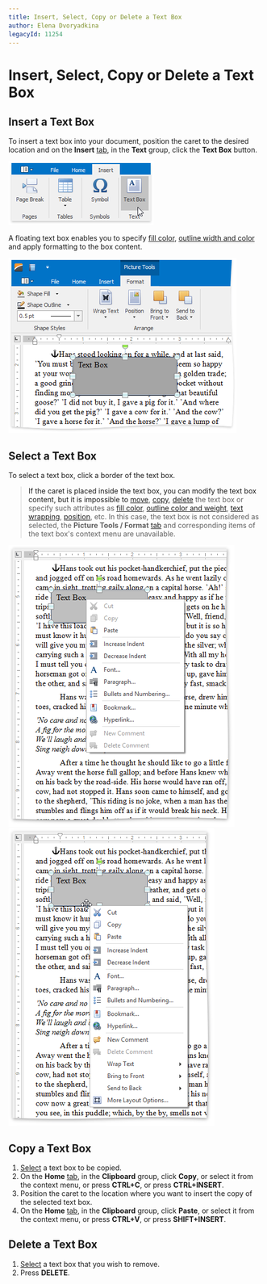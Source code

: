 ```yaml
---
title: Insert, Select, Copy or Delete a Text Box
author: Elena Dvoryadkina
legacyId: 11254
---
```

# Insert, Select, Copy or Delete a Text Box
## Insert a Text Box
To insert a text box into your document, position the caret to the desired location and on the **Insert** [ tab](../text-editor-ui/ribbon-interface.md), in the **Text** group, click the **Text Box** button.

![RTETextBoxInsert](../../../images/img121257.png)

A floating text box enables you to specify [fill color](add-change-or-delete-a-text-box-fill.md), [outline width and color](add-change-or-delete-a-border-for-a-picture-or-text-box.md) and apply formatting to the box content.

![RTETextBoxInsertInTheNext](../../../images/img121258.png)

## <a name="select"/>Select a Text Box
To select a text box, click a border of the text box.

> If the caret is placed inside the text box, you can modify the text box content, but it is impossible to [move](move-a-picture-or-text-box.md), [copy](#copytextbox), [delete](#deletetextbox) the text box or specify such attributes as [fill color](add-change-or-delete-a-text-box-fill.md), [outline color and weight](add-change-or-delete-a-border-for-a-picture-or-text-box.md), [text wrapping](wrap-text-around-a-picture-or-text-box.md), [position](wrap-text-around-a-picture-or-text-box.md), etc. In this case, the text box is not considered as selected, the **Picture Tools / Format** [tab](../text-editor-ui/ribbon-interface.md) and corresponding items of the text box's context menu are unavailable.

![RTESelectTextBox1](../../../images/img121259.png)![RTESelectTextBox2](../../../images/img121260.png)

## <a name="copytextbox"/>Copy a Text Box
1. [Select](#select) a text box to be copied.
2. On the **Home** [ tab](../text-editor-ui/ribbon-interface.md), in the **Clipboard** group, click **Copy**, or select it from the context menu, or press **CTRL+C**, or press **CTRL+INSERT**.
3. Position the caret to the location where you want to insert the copy of the selected text box.
4. On the **Home** [ tab](../text-editor-ui/ribbon-interface.md), in the **Clipboard** group, click **Paste**, or select it from the context menu, or press **CTRL+V**, or press **SHIFT+INSERT**.

## <a name="deletetextbox"/>Delete a Text Box
1. [Select](#select) a text box that you wish to remove.
2. Press **DELETE**.